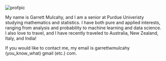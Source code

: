 ![profpic](https://avatars0.githubusercontent.com/u/42593890?s=460&u=084f730b87e299217924bd4bb206ef48fe377479&v=4)


My name is Garrett Mulcahy, and I am a senior at Purdue Univeristy studying mathematics and statistics. I have both pure and applied interests, ranging from analysis and probability to machine learning and data science. I also love to travel, and I have recently traveled to Australia, New Zealand, Italy, and India! 

If you would like to contact me, my email is garrettwmulcahy (you_know_what) gmail (etc.) com.
